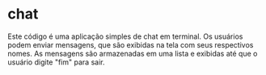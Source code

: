 # chat
  Este código é uma aplicação simples de chat em terminal. Os usuários podem enviar mensagens, que são exibidas na tela com seus respectivos nomes. As mensagens são armazenadas em uma lista e exibidas até que o usuário digite "fim" para sair.

